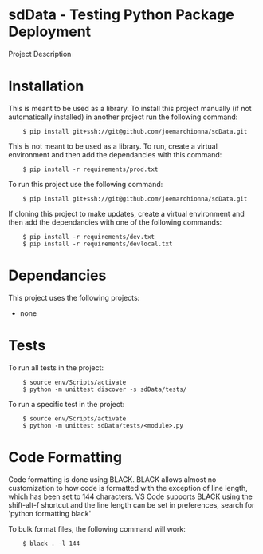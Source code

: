 sdData - Testing Python Package Deployment
============================================
Project Description

Installation
============
<p>This is meant to be used as a library. To install this project manually (if not automatically installed) in another project run the following command:

```
    $ pip install git+ssh://git@github.com/joemarchionna/sdData.git
```

<p>This is not meant to be used as a library. To run, create a virtual environment and then add the dependancies with this command:

```
    $ pip install -r requirements/prod.txt
```

To run this project use the following command:

```
    $ pip install git+ssh://git@github.com/joemarchionna/sdData.git
```

If cloning this project to make updates, create a virtual environment and then add the dependancies with one of the following commands:

```
    $ pip install -r requirements/dev.txt
	$ pip install -r requirements/devlocal.txt
```

Dependancies
============
This project uses the following projects:

* none

Tests
=====
To run all tests in the project:

```
    $ source env/Scripts/activate
    $ python -m unittest discover -s sdData/tests/
```

To run a specific test in the project:

```
    $ source env/Scripts/activate
	$ python -m unittest sdData/tests/<module>.py
```

Code Formatting
===============
<p>Code formatting is done using BLACK. BLACK allows almost no customization to how code is formatted with the exception of line length, which has been set to 144 characters. VS Code supports BLACK using the shift-alt-f shortcut and the line length can be set in preferences, search for 'python formatting black'
<p>To bulk format files, the following command will work:

```
    $ black . -l 144
```
